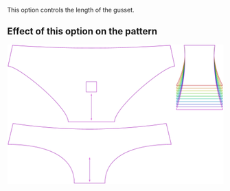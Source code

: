This option controls the length of the gusset.

## Effect of this option on the pattern

![This image shows the effect of this option by superimposing several variants that have a different value for this option](ursula_gussetlength_sample.svg "Effect of this option on the pattern")
